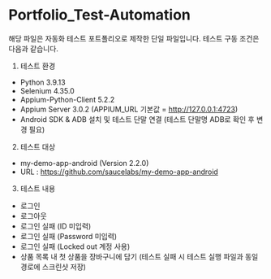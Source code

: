 # Portfolio_Test-Automation
해당 파일은 자동화 테스트 포트폴리오로 제작한 단일 파일입니다.
테스트 구동 조건은 다음과 같습니다.

1. 테스트 환경
- Python 3.9.13
- Selenium 4.35.0
- Appium-Python-Client 5.2.2
- Appium Server 3.0.2 (APPIUM_URL 기본값 = http://127.0.0.1:4723)
- Android SDK & ADB 설치 및 테스트 단말 연결 (테스트 단말명 ADB로 확인 후 변경 필요)

2. 테스트 대상
- my-demo-app-android (Version 2.2.0)
- URL : https://github.com/saucelabs/my-demo-app-android

3. 테스트 내용
- 로그인
- 로그아웃
- 로그인 실패 (ID 미입력)
- 로그인 실패 (Password 미입력)
- 로그인 실패 (Locked out 계정 사용)
- 상품 목록 내 첫 상품을 장바구니에 담기
  (테스트 실패 시 테스트 실행 파일과 동일 경로에 스크린샷 저장)
